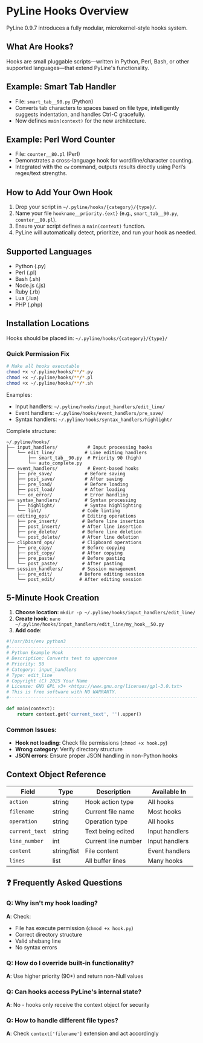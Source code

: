 # PyLine Hooks Overview

PyLine 0.9.7 introduces a fully modular, microkernel-style hooks system.

## What Are Hooks?

Hooks are small pluggable scripts—written in Python, Perl, Bash, or other supported languages—that extend PyLine's functionality.

## Example: Smart Tab Handler

- File: `smart_tab__90.py` (Python)
- Converts tab characters to spaces based on file type, intelligently suggests indentation, and handles Ctrl-C gracefully.
- Now defines `main(context)` for the new architecture.

## Example: Perl Word Counter

- File: `counter__80.pl` (Perl)
- Demonstrates a cross-language hook for word/line/character counting.
- Integrated with the `cw` command, outputs results directly using Perl’s regex/text strengths.

## How to Add Your Own Hook

1. Drop your script in `~/.pyline/hooks/{category}/{type}/`.
2. Name your file `hookname__priority.{ext}` (e.g., `smart_tab__90.py`, `counter__80.pl`).
3. Ensure your script defines a `main(context)` function.
4. PyLine will automatically detect, prioritize, and run your hook as needed.

## Supported Languages

- Python (.py)
- Perl (.pl)
- Bash (.sh)
- Node.js (.js)
- Ruby (.rb)
- Lua (.lua)
- PHP (.php)

## Installation Locations

Hooks should be placed in: `~/.pyline/hooks/{category}/{type}/`

### Quick Permission Fix
```bash
# Make all hooks executable
chmod +x ~/.pyline/hooks/**/*.py
chmod +x ~/.pyline/hooks/**/*.pl
chmod +x ~/.pyline/hooks/**/*.sh
```

Examples:
- Input handlers: `~/.pyline/hooks/input_handlers/edit_line/`
- Event handlers: `~/.pyline/hooks/event_handlers/pre_save/`
- Syntax handlers: `~/.pyline/hooks/syntax_handlers/highlight/`

Complete structure:
```
~/.pyline/hooks/
├── input_handlers/           # Input processing hooks
│   └── edit_line/           # Line editing handlers
│       ├── smart_tab__90.py  # Priority 90 (high)
│       └── auto_complete.py
├── event_handlers/           # Event-based hooks  
│   ├── pre_save/            # Before saving
│   ├── post_save/           # After saving
│   ├── pre_load/            # Before loading
│   ├── post_load/           # After loading
│   └── on_error/            # Error handling
├── syntax_handlers/         # Syntax processing
│   ├── highlight/           # Syntax highlighting
│   └── lint/               # Code linting
├── editing_ops/            # Editing operations
│   ├── pre_insert/         # Before line insertion
│   ├── post_insert/        # After line insertion  
│   ├── pre_delete/         # Before line deletion
│   └── post_delete/        # After line deletion
├── clipboard_ops/          # Clipboard operations
│   ├── pre_copy/           # Before copying
│   ├── post_copy/          # After copying
│   ├── pre_paste/          # Before pasting
│   └── post_paste/         # After pasting
└── session_handlers/       # Session management
    ├── pre_edit/          # Before editing session
    └── post_edit/         # After editing session
```

## 5-Minute Hook Creation

1. **Choose location**: `mkdir -p ~/.pyline/hooks/input_handlers/edit_line/`
2. **Create hook**: `nano ~/.pyline/hooks/input_handlers/edit_line/my_hook__50.py`
3. **Add code**:
```python
#!/usr/bin/env python3
#-----------------------------------------------------------------------
# Python Example Hook
# Description: Converts text to uppercase
# Priority: 50
# Category: input_handlers
# Type: edit_line
# Copyright (C) 2025 Your Name
# License: GNU GPL v3+ <https://www.gnu.org/licenses/gpl-3.0.txt>
# This is free software with NO WARRANTY.
#-----------------------------------------------------------------------

def main(context):
    return context.get('current_text', '').upper()
```
### Common Issues:
- **Hook not loading**: Check file permissions (`chmod +x hook.py`)
- **Wrong category**: Verify directory structure
- **JSON errors**: Ensure proper JSON handling in non-Python hooks

## Context Object Reference

| Field | Type | Description | Available In |
|-------|------|-------------|-------------|
| `action` | string | Hook action type | All hooks |
| `filename` | string | Current file name | Most hooks |
| `operation` | string | Operation type | All hooks |
| `current_text` | string | Text being edited | Input handlers |
| `line_number` | int | Current line number | Input handlers |
| `content` | string/list | File content | Event handlers |
| `lines` | list | All buffer lines | Many hooks |

## ❓ Frequently Asked Questions

### Q: Why isn't my hook loading?
**A**: Check:
- File has execute permission (`chmod +x hook.py`)
- Correct directory structure
- Valid shebang line
- No syntax errors

### Q: How do I override built-in functionality?
**A**: Use higher priority (90+) and return non-Null values

### Q: Can hooks access PyLine's internal state?
**A**: No - hooks only receive the context object for security

### Q: How to handle different file types?
**A**: Check `context['filename']` extension and act accordingly

